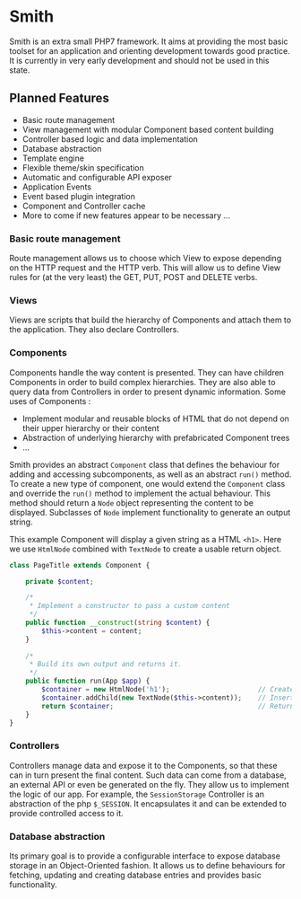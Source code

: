 # Smith
Smith is an extra small PHP7 framework. It aims at providing the most basic toolset for an application and orienting development towards good practice.
It is currently in very early development and should not be used in this state.

## Planned Features
- Basic route management
- View management with modular Component based content building
- Controller based logic and data implementation
- Database abstraction
- Template engine
- Flexible theme/skin specification
- Automatic and configurable API exposer
- Application Events
- Event based plugin integration
- Component and Controller cache
- More to come if new features appear to be necessary ...

### Basic route management
Route management allows us to choose which View to expose depending on the HTTP request and the HTTP verb.
This will allow us to define View rules for (at the very least) the GET, PUT, POST and DELETE verbs.

### Views
Views are scripts that build the hierarchy of Components and attach them to the application. They also declare Controllers.

### Components
Components handle the way content is presented. They can have children Components in order to build complex hierarchies. They are also able to query data from Controllers in order to present dynamic information.
Some uses of Components :
- Implement modular and reusable blocks of HTML that do not depend on their upper hierarchy or their content
- Abstraction of underlying hierarchy with prefabricated Component trees
- ...

Smith provides an abstract `Component` class that defines the behaviour for adding and accessing subcomponents, as well as an abstract `run()` method.
To create a new type of component, one would extend the `Component` class and override the `run()` method to implement the actual behaviour. This method should return a `Node` object representing the content to be displayed. 
Subclasses of `Node` implement functionality to generate an output string.

This example Component will display a given string as a HTML `<h1>`. Here we use `HtmlNode` combined with `TextNode` to create a usable return object.

```php
class PageTitle extends Component {

    private $content;

    /*
     * Implement a constructor to pass a custom content
     */
    public function __construct(string $content) {
        $this->content = content;
    }
    
    /*
     * Build its own output and returns it.
     */
    public function run(App $app) {
        $container = new HtmlNode('h1');                      // Create an HTML <h1>
        $container.addChild(new TextNode($this->content));    // Insert text
        return $container;                                    // Return it back to the calling Component
    }
}
```

### Controllers
Controllers manage data and expose it to the Components, so that these can in turn present the final content.
Such data can come from a database, an external API or even be generated on the fly.
They allow us to implement the logic of our app.
For example, the `SessionStorage` Controller is an abstraction of the php `$_SESSION`. It encapsulates it and can be extended to provide controlled access to it.

### Database abstraction
Its primary goal is to provide a configurable interface to expose database storage in an Object-Oriented fashion.
It allows us to define behaviours for fetching, updating and creating database entries and provides basic functionality.
